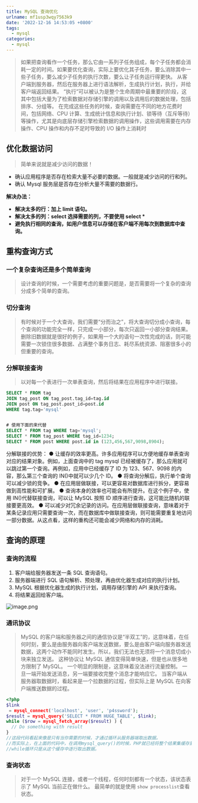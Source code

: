 ```yaml
---
title: MySQL 查询优化
urlname: mf1usp3wqy7563k9
date: '2022-12-16 14:53:05 +0800'
tags:
  - mysql
categories:
  - mysql
---
```


> 如果把查询看作一个任务，那么它由一系列子任务组成，每个子任务都会消耗一定的时间。如果要优化查询，实际上要优化其子任务，要么消除其中一些子任务，要么减少子任务的执行次数，要么让子任务运行得更快。
> 从客户端到服务器，然后在服务器上进行语法解析，生成执行计划，执行，并给客户端返回结果。
> “执行”可以被认为是整个生命周期中最重要的阶段，这其中包括大量为了检索数据对存储引擎的调用以及调用后的数据处理，包括排序、分组等。
> 在完成这些任务的时候，查询需要在不同的地方花费时间，包括网络、CPU 计算、生成统计信息和执行计划、锁等待（互斥等待）等操作，尤其是向底层存储引擎检索数据的调用操作，这些调用需要在内存操作、CPU 操作和内存不足时导致的 I/O 操作上消耗时

## 优化数据访问

> 简单来说就是减少访问的数据！

- 确认应用程序是否存在检索大量不必要的数据。一般就是减少访问的行和列。
- 确认 Mysql 服务层是否存在分析大量不需要的数据行。

**解决办法：**

- **解决太多的行：加上 limit 语句。**
- **解决太多的列：select 选择需要的列，不要使用 select \***
- **避免执行相同的查询，如用户信息可以存储在客户端不用每次到数据库中查询。**

## 重构查询方式

### 一个复杂查询还是多个简单查询

> 设计查询的时候，一个需要考虑的重要问题是，是否需要将一个复杂的查询分成多个简单的查询。

### 切分查询

> 有时候对于一个大查询，我们需要“分而治之”，将大查询切分成小查询，每个查询的功能完全一样，只完成一小部分，每次只返回一小部分查询结果。
> 删除旧数据就是很好的例子，如果用一个大的语句一次性完成的话，则可能需要一次锁住很多数据、占满整个事务日志、耗尽系统资源、阻塞很多小的但重要的查询。

### 分解联接查询

> 以对每一个表进行一次单表查询，然后将结果在应用程序中进行联接。

```sql
SELECT * FROM tag
JOIN tag_post ON tag_post.tag_id=tag.id
JOIN post ON tag_post.post_id=post.id
WHERE tag.tag='mysql'


# 使用下面的来代替
SELECT * FROM tag WHERE tag='mysql';
SELECT * FROM tag_post WHERE tag_id=1234;
SELECT * FROM post WHERE post.id in (123,456,567,9098,8904);
```

分解联接的优势：
● 让缓存的效率更高。许多应用程序可以方便地缓存单表查询对应的结果对象。例如，上面查询中的 tag mysql 已经被缓存了，那么应用就可以跳过第一个查询。再例如，应用中已经缓存了 ID 为 123、567、9098 的内容，那么第三个查询的 IN()中就可以少几个 ID。
● 将查询分解后，执行单个查询可以减少锁的竞争。
● 在应用层做联接，可以更容易对数据库进行拆分，更容易做到高性能和可扩展。
● 查询本身的效率也可能会有所提升。在这个例子中，使用 IN()代替联接查询，可以让 MySQL 按照 ID 顺序进行查询，这可能比随机的联接要更高效。
● 可以减少对冗余记录的访问。在应用层做联接查询，意味着对于某条记录应用只需要查询一次，而在数据库中做联接查询，则可能需要重复地访问一部分数据。从这点看，这样的重构还可能会减少网络和内存的消耗。

## 查询的原理

### 查询的流程

1. 客户端给服务器发送一条 SQL 查询语句。
2. 服务器端进行 SQL 语句解析、预处理，再由优化器生成对应的执行计划。
3. MySQL 根据优化器生成的执行计划，调用存储引擎的 API 来执行查询。
4. 将结果返回给客户端。

![image.png](https://cdn.nlark.com/yuque/0/2022/png/25799318/1672017468502-dd91aa09-b9f6-473b-8156-599192a23190.png#averageHue=%23efefef&clientId=u15a4f108-4a10-4&crop=0&crop=0&crop=1&crop=1&from=paste&height=399&id=u7f9ee4cc&margin=%5Bobject%20Object%5D&name=image.png&originHeight=1331&originWidth=1440&originalType=binary∶=1&rotation=0&showTitle=false&size=234451&status=done&style=none&taskId=ub27b01ec-3ee0-43fe-b358-fc3ab208c96&title=&width=432)

### 通讯协议

> MySQL 的客户端和服务器之间的通信协议是“半双工”的，这意味着，在任何时刻，要么是由服务器向客户端发送数据，要么是由客户端向服务器发送数据，这两个动作不能同时发生。所以，我们无法也无须将一个消息切成小块来独立发送。
> 这种协议让 MySQL 通信变得简单快速，但是也从很多地方限制了 MySQL。
> 一个明显的限制是，这意味着没法进行流量控制。
> 一旦一端开始发送消息，另一端要接收完整个消息才能响应它。
> 当客户端从服务器取数据时，看起来是一个拉数据的过程，但实际上是 MySQL 在向客户端推送数据的过程。

```php
<?php
$link
 = mysql_connect('localhost', 'user', 'p4ssword');
$result = mysql_query('SELECT * FROM HUGE_TABLE', $link);
while ($row = mysql_fetch_array($result) ) {
  // Do something with result
}
//这段代码看起来像是只有当你需要的时候，才通过循环从服务器端取出数据。
//而实际上，在上面的代码中，在调用mysql_query()的时候，PHP就已经将整个结果集缓存到内存中了。
//while循环只是从这个缓存中逐行取出数据。
```

### 查询状态

> 对于一个 MySQL 连接，或者一个线程，任何时刻都有一个状态，该状态表示了 MySQL 当前正在做什么。
> 最简单的就是使用 `show processlist`查看状态。
